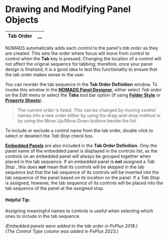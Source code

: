 # Drawing and Modifying Panel Objects 

**Tab Order** |  **__**  
---|---  
  
NOMADS automatically adds each control to the panel's _tab order_ as they are created. This sets the order where focus will move from control to control when the **Tab** key is pressed. Changing the location of a control will not affect the original sequence for tabbing; therefore, once your panel design is finalized, it is a good idea to test this functionality to ensure that the tab order makes sense to the user.

You can reorder the tab sequence in the **Tab Order Definition** window. To invoke this window in the **[NOMADS Panel Designer](../Introduction.md)**, either select _Tab order_ on the _Edit_ menu or select the **Tabs** tool bar option (if using **[Folder Style](../Folder%20Style/Using%20the%20Folder%20Style.md)** or **[Property Sheets](../Properties%20Table/Overview.md)**).

> The current order is listed. This can be changed by moving control names into a new order either by using the drag-and-drop method or by using the _Move Up/Move Down_ buttons beside the list.

To include or exclude a control name from the tab order, double click to select or deselect the _Tab Stop_ check box.

[**Embedded Panels**](../../Creating%20Panel%20Controls/Embedded%20Panels/Overview.md) are also included in the **Tab Order Definition**. Only the panel name of the embedded panel is displayed in the controls list, as the controls on an embedded panel will always be grouped together when placed in the tab sequence. If an embedded panel is **_not_** assigned a _Tab Stop_ , this does **_not_** mean that its controls will be skipped in the tab sequence but that the tab sequence of its controls will be inserted into the tab sequence of the panel based on its _location_ on the panel. If a _Tab Stop_ is assigned, however, the tab sequence of its controls will be placed into the tab sequence of the panel at the _assigned_ stop.

#### **Helpful Tip:**  
Assigning meaningful names to controls is useful when selecting which ones to include in the tab sequence.

_(Embedded panels were added to the tab order in PxPlus 2018.)  
(The Control Type column was added in PxPlus 2023.)_
